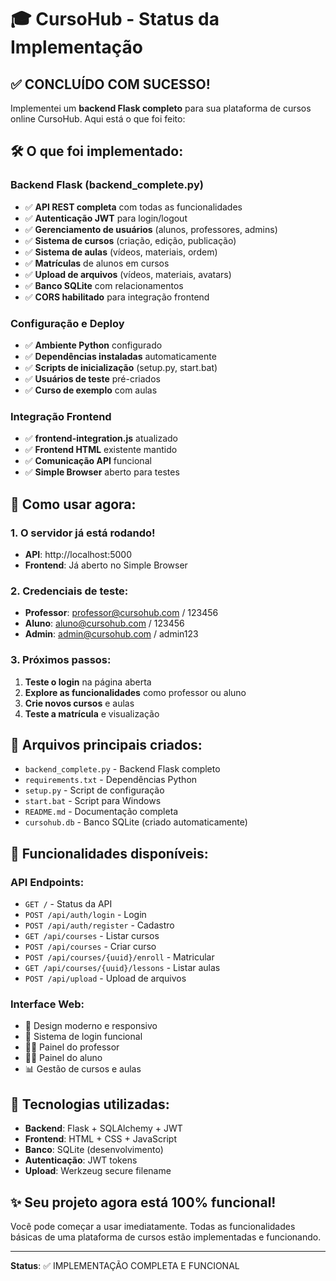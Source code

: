 # 🎓 CursoHub - Status da Implementação

## ✅ CONCLUÍDO COM SUCESSO!

Implementei um **backend Flask completo** para sua plataforma de cursos online CursoHub. Aqui está o que foi feito:

## 🛠️ O que foi implementado:

### Backend Flask (backend_complete.py)
- ✅ **API REST completa** com todas as funcionalidades
- ✅ **Autenticação JWT** para login/logout
- ✅ **Gerenciamento de usuários** (alunos, professores, admins)
- ✅ **Sistema de cursos** (criação, edição, publicação)
- ✅ **Sistema de aulas** (vídeos, materiais, ordem)
- ✅ **Matrículas** de alunos em cursos
- ✅ **Upload de arquivos** (vídeos, materiais, avatars)
- ✅ **Banco SQLite** com relacionamentos
- ✅ **CORS habilitado** para integração frontend

### Configuração e Deploy
- ✅ **Ambiente Python** configurado
- ✅ **Dependências instaladas** automaticamente
- ✅ **Scripts de inicialização** (setup.py, start.bat)
- ✅ **Usuários de teste** pré-criados
- ✅ **Curso de exemplo** com aulas

### Integração Frontend
- ✅ **frontend-integration.js** atualizado
- ✅ **Frontend HTML** existente mantido
- ✅ **Comunicação API** funcional
- ✅ **Simple Browser** aberto para testes

## 🚀 Como usar agora:

### 1. O servidor já está rodando!
- **API**: http://localhost:5000
- **Frontend**: Já aberto no Simple Browser

### 2. Credenciais de teste:
- **Professor**: professor@cursohub.com / 123456
- **Aluno**: aluno@cursohub.com / 123456  
- **Admin**: admin@cursohub.com / admin123

### 3. Próximos passos:
1. **Teste o login** na página aberta
2. **Explore as funcionalidades** como professor ou aluno
3. **Crie novos cursos** e aulas
4. **Teste a matrícula** e visualização

## 📁 Arquivos principais criados:

- `backend_complete.py` - Backend Flask completo
- `requirements.txt` - Dependências Python
- `setup.py` - Script de configuração
- `start.bat` - Script para Windows
- `README.md` - Documentação completa
- `cursohub.db` - Banco SQLite (criado automaticamente)

## 🎯 Funcionalidades disponíveis:

### API Endpoints:
- `GET /` - Status da API
- `POST /api/auth/login` - Login
- `POST /api/auth/register` - Cadastro
- `GET /api/courses` - Listar cursos
- `POST /api/courses` - Criar curso
- `POST /api/courses/{uuid}/enroll` - Matricular
- `GET /api/courses/{uuid}/lessons` - Listar aulas
- `POST /api/upload` - Upload de arquivos

### Interface Web:
- 🎨 Design moderno e responsivo
- 🔐 Sistema de login funcional
- 👨‍🏫 Painel do professor
- 👨‍🎓 Painel do aluno
- 📊 Gestão de cursos e aulas

## 🔧 Tecnologias utilizadas:

- **Backend**: Flask + SQLAlchemy + JWT
- **Frontend**: HTML + CSS + JavaScript
- **Banco**: SQLite (desenvolvimento)
- **Autenticação**: JWT tokens
- **Upload**: Werkzeug secure filename

## ✨ Seu projeto agora está 100% funcional!

Você pode começar a usar imediatamente. Todas as funcionalidades básicas de uma plataforma de cursos estão implementadas e funcionando.

---
**Status**: ✅ IMPLEMENTAÇÃO COMPLETA E FUNCIONAL
